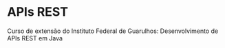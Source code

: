 # APIs REST

Curso de extensão do Instituto Federal de Guarulhos: Desenvolvimento de APIs REST em Java




